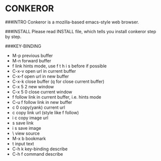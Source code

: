 CONKEROR 
==========

###INTRO
Conkeror is a mozilla-based emacs-style web browser.

###INSTALL
Please read INSTALL file, which tells you install conkeror step by step.

###KEY-BINDING
* M-p     previous buffer
* M-n     forward buffer
* f       link hints mode, use f t h i s before if possible
* C-x-v   open url in current buffer
* C-x-f   open url in new buffer
* C-x-k   close buffer (q for close current buffer)
* C-x 5 2 new window
* C-x 5 0 close current window
* f       follow link in current buffer, i.e. hints mode
* C-u f   follow link in new buffer
* c 0     copy(yank) current url
* c       copy link url (style like f follow)
* i c     copy image url
* s       save link
* i s     save image
* \\      view source
* M-x b   bookmark
* t       input text
* C-h k   key-binding describe
* C-h f   command describe

